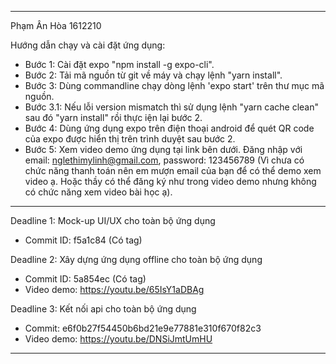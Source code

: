 ---------------------------------------------------
Phạm Ân Hòa
1612210

Hướng dẫn chạy và cài đặt ứng dụng:
- Bước 1: Cài đặt expo "npm install -g expo-cli".
- Bước 2: Tải mã nguồn từ git về máy và chạy lệnh "yarn install".
- Bước 3: Dùng commandline chạy dòng lệnh 'expo start' trên thư mục mã nguồn.
- Bước 3.1: Nếu lỗi version mismatch thì sử dụng lệnh "yarn cache clean" sau đó "yarn install" rồi thực iện lại bước 2.
- Bước 4: Dùng ứng dụng expo trên điện thoại android để quét QR code của expo được hiển thị trên trình duyệt sau bước 2.
- Bước 5: Xem video demo ứng dụng tại link bên dưới. Đăng nhập với email: nglethimylinh@gmail.com, password: 123456789 (Vì chưa có chức năng thanh toán nên em mượn email của bạn để có thể demo xem video ạ. Hoặc thầy có thể đăng ký như trong video demo nhưng không có chức năng xem video bài học ạ).

------------------------------------------------------
Deadline 1: Mock-up UI/UX cho toàn bộ ứng dụng
  - Commit ID: f5a1c84 (Có tag)
  
  Deadline 2: Xây dựng ứng dụng offline cho toàn bộ ứng dụng
  - Commit ID: 5a854ec (Có tag)
  - Video demo: https://youtu.be/65IsY1aDBAg
  
  Deadline 3: Kết nối api cho toàn bộ ứng dụng
  - Commit: e6f0b27f54450b6bd21e9e77881e310f670f82c3
  - Video demo: https://youtu.be/DNSiJmtUmHU
  
------------------------------------------------
